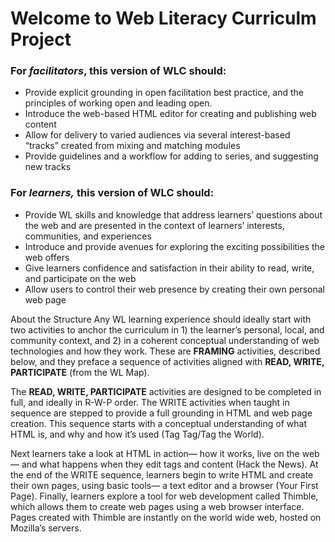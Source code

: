 # Welcome to Web Literacy Curriculm Project

### For *facilitators*, this version of WLC should: 

* Provide explicit grounding in open facilitation best practice, and the principles of working open and leading open. 
* Introduce the web-based HTML editor for creating and publishing web content 
* Allow for delivery to varied audiences via several interest-based “tracks” created from mixing and matching modules 
* Provide guidelines and a workflow for adding to series, and suggesting new tracks

### For *learners,* this version of WLC should: 

* Provide WL skills and knowledge that address learners’ questions about the web and are presented in the context of learners’ interests, communities, and experiences
* Introduce and provide avenues for exploring the exciting possibilities the web offers 
* Give learners confidence and satisfaction in their ability to read, write, and participate on the web 
* Allow users to control their web presence by creating their own personal web page

About the Structure
Any WL learning experience should ideally start with two activities to anchor the curriculum in 1) the learner’s personal, local, and community context, and 2)  in a coherent conceptual understanding of web technologies and how they work. These are **FRAMING** activities, described below, and they preface a sequence of activities aligned with **READ, WRITE, PARTICIPATE** (from the WL Map). 

The **READ, WRITE, PARTICIPATE** activities are designed to be completed in full, and ideally in R-W-P order. The WRITE activities when taught in sequence are stepped to provide a full grounding in HTML and web page creation. This sequence starts with a conceptual understanding of what HTML is, and why and how it’s used (Tag Tag/Tag the World).  

Next learners take a look at HTML in action— how it works, live on the web— and what happens when they edit tags and content (Hack the News). At the end of the WRITE sequence, learners begin to write HTML and create their own pages, using basic tools— a text editor and a browser (Your First Page).  Finally, learners explore a tool for web development called Thimble, which allows them to create web pages using a web browser interface. Pages created with Thimble are instantly on the world wide web, hosted on Mozilla’s servers.
